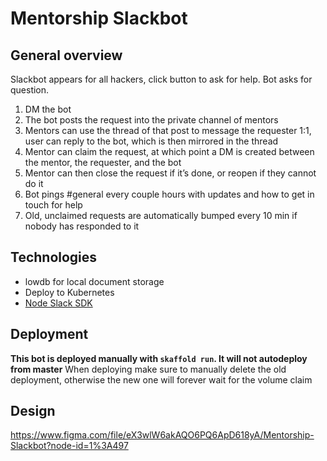# Mentorship Slackbot

## General overview

Slackbot appears for all hackers, click button to ask for help. Bot asks for question.

1. DM the bot
2. The bot posts the request into the private channel of mentors
3. Mentors can use the thread of that post to message the requester 1:1, user can reply to the bot, which is then mirrored in the thread
4. Mentor can claim the request, at which point a DM is created between the mentor, the requester, and the bot
5. Mentor can then close the request if it’s done, or reopen if they cannot do it
6. Bot pings #general every couple hours with updates and how to get in touch for help
7. Old, unclaimed requests are automatically bumped every 10 min if nobody has responded to it


## Technologies  

- lowdb for local document storage
- Deploy to Kubernetes
- [Node Slack SDK](https://slack.dev/node-slack-sdk/)

## Deployment
**This bot is deployed manually with `skaffold run`. It will not autodeploy from master**
When deploying make sure to manually delete the old deployment, otherwise the new one will forever wait for the volume claim

## Design

https://www.figma.com/file/eX3wlW6akAQO6PQ6ApD618yA/Mentorship-Slackbot?node-id=1%3A497